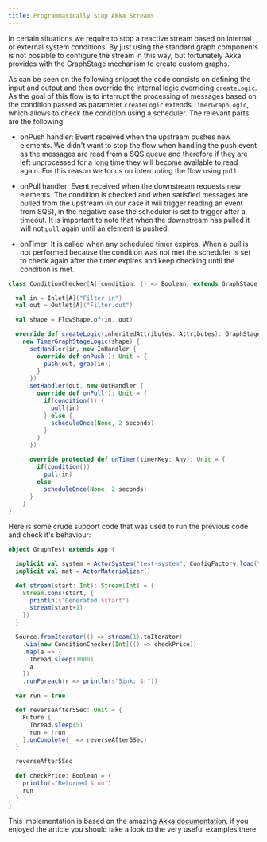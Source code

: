 ```yaml
---
title: Programmatically Stop Akka Streams
---
```


In certain situations we require to stop a reactive stream based on internal
or external system conditions. By just using the standard graph components
is not possible to configure the stream in this way, but fortunately Akka
provides with the GraphStage mechanism to create custom graphs.

As can be seen on the following snippet the code consists on defining the
input and output and then override the internal logic overriding `createLogic`.
As the goal of this flow is to interrupt the processing of messages based
on the condition passed as parameter `createLogic` extends `TimerGraphLogic`,
which allows to check the condition using a scheduler. The relevant parts
are the following:

- onPush handler: Event received when the upstream pushes new elements.
We didn't want to stop the flow when handling the push event as the messages
are read from a SQS queue and therefore if they are left unprocessed for
a long time they will become available to read again. For this reason we
focus on interrupting the flow using `pull`.

- onPull handler: Event received when the downstream requests new elements.
The condition is checked and when satisfied messages are pulled from the upstream
(in our case it will trigger reading an event from SQS), in the negative
case the scheduler is set to trigger after a timeout. It is important to
note that when the downstream has pulled it will not `pull` again until
an element is pushed.

- onTimer: It is called when any scheduled timer expires. When a pull is
not performed because the condition was not met the scheduler is set to
check again after the timer expires and keep checking until the condition
is met.

```scala
class ConditionChecker[A](condition: () => Boolean) extends GraphStage[FlowShape[A, A]] {

  val in = Inlet[A]("Filter.in")
  val out = Outlet[A]("Filter.out")

  val shape = FlowShape.of(in, out)

  override def createLogic(inheritedAttributes: Attributes): GraphStageLogic =
    new TimerGraphStageLogic(shape) {
      setHandler(in, new InHandler {
        override def onPush(): Unit = {
          push(out, grab(in))
        }
      })
      setHandler(out, new OutHandler {
        override def onPull(): Unit = {
          if(condition()) {
            pull(in)
          } else {
            scheduleOnce(None, 2 seconds)
          }
        }
      })

      override protected def onTimer(timerKey: Any): Unit = {
        if(condition())
          pull(in)
        else
          scheduleOnce(None, 2 seconds)
      }
    }
}
```

Here is some crude support code that was used to run the previous code and
check it's behaviour:

```scala
object GraphTest extends App {

  implicit val system = ActorSystem("test-system", ConfigFactory.load("application-test"))
  implicit val mat = ActorMaterializer()

  def stream(start: Int): Stream[Int] = {
    Stream.cons(start, {
      println(s"Generated $start")
      stream(start+1)
    })
  }

  Source.fromIterator(() => stream(1).toIterator)
    .via(new ConditionChecker[Int](() => checkPrice))
    .map(a => {
      Thread.sleep(1000)
      a
    })
    .runForeach(r => println(s"Sink: $r"))

  var run = true

  def reverseAfter5Sec: Unit = {
    Future {
      Thread.sleep(5)
      run = !run
    }.onComplete(_ => reverseAfter5Sec)
  }

  reverseAfter5Sec

  def checkPrice: Boolean = {
    println(s"Returned $run")
    run
  }
}
```

This implementation is based on the amazing [Akka documentation](https://doc.akka.io/docs/akka/current/stream/stream-customize.html),
if you enjoyed the article you should take a look to the very useful examples there.